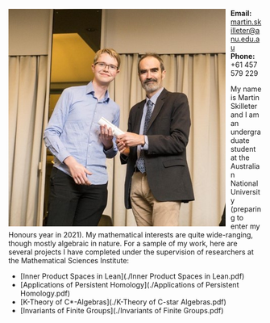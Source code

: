 
<img src="martin-skilleter.jpg"
     alt="ANU 2019 Science Prizes, Awards and Scholarships Presentation Ceremony"
     style="float: left; margin-right: 10px;" />

<b>Email:</b> martin.skilleter@anu.edu.au <br>
<b>Phone:</b> +61 457 579 229

My name is Martin Skilleter and I am an undergraduate student at the Australian National University (preparing to enter my Honours year in 2021). My mathematical interests are quite wide-ranging, though mostly algebraic in nature. For a sample of my work, here are several projects I have completed under the supervision of researchers at the Mathematical Sciences Institute:

- [Inner Product Spaces in Lean](./Inner Product Spaces in Lean.pdf)
- [Applications of Persistent Homology](./Applications of Persistent Homology.pdf)
- [K-Theory of C*-Algebras](./K-Theory of C-star Algebras.pdf)
- [Invariants of Finite Groups](./Invariants of Finite Groups.pdf)

